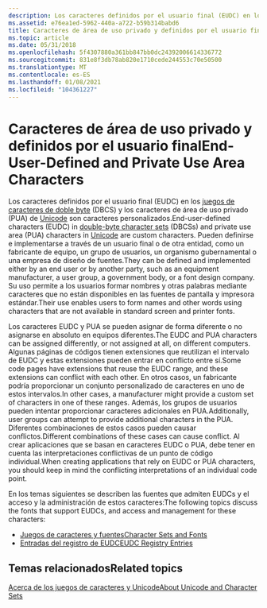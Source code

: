 ```yaml
---
description: Los caracteres definidos por el usuario final (EUDC) en los juegos de caracteres de doble byte (DBCS) y los caracteres de área de uso privado (PUA) de Unicode son caracteres personalizados.
ms.assetid: e76ea1ed-5962-440a-a722-b59b314babd6
title: Caracteres de área de uso privado y definidos por el usuario final
ms.topic: article
ms.date: 05/31/2018
ms.openlocfilehash: 5f4307880a361bb847bb0dc24392006614336772
ms.sourcegitcommit: 831e8f3db78ab820e1710cede244553c70e50500
ms.translationtype: MT
ms.contentlocale: es-ES
ms.lasthandoff: 01/08/2021
ms.locfileid: "104361227"
---
```

# <a name="end-user-defined-and-private-use-area-characters"></a><span data-ttu-id="6f410-103">Caracteres de área de uso privado y definidos por el usuario final</span><span class="sxs-lookup"><span data-stu-id="6f410-103">End-User-Defined and Private Use Area Characters</span></span>

<span data-ttu-id="6f410-104">Los caracteres definidos por el usuario final (EUDC) en los [juegos de caracteres de doble byte](double-byte-character-sets.md) (DBCS) y los caracteres de área de uso privado (PUA) de [Unicode](unicode.md) son caracteres personalizados.</span><span class="sxs-lookup"><span data-stu-id="6f410-104">End-user-defined characters (EUDC) in [double-byte character sets](double-byte-character-sets.md) (DBCSs) and private use area (PUA) characters in [Unicode](unicode.md) are custom characters.</span></span> <span data-ttu-id="6f410-105">Pueden definirse e implementarse a través de un usuario final o de otra entidad, como un fabricante de equipo, un grupo de usuarios, un organismo gubernamental o una empresa de diseño de fuentes.</span><span class="sxs-lookup"><span data-stu-id="6f410-105">They can be defined and implemented either by an end user or by another party, such as an equipment manufacturer, a user group, a government body, or a font design company.</span></span> <span data-ttu-id="6f410-106">Su uso permite a los usuarios formar nombres y otras palabras mediante caracteres que no están disponibles en las fuentes de pantalla y impresora estándar.</span><span class="sxs-lookup"><span data-stu-id="6f410-106">Their use enables users to form names and other words using characters that are not available in standard screen and printer fonts.</span></span>

<span data-ttu-id="6f410-107">Los caracteres EUDC y PUA se pueden asignar de forma diferente o no asignarse en absoluto en equipos diferentes.</span><span class="sxs-lookup"><span data-stu-id="6f410-107">The EUDC and PUA characters can be assigned differently, or not assigned at all, on different computers.</span></span> <span data-ttu-id="6f410-108">Algunas páginas de códigos tienen extensiones que reutilizan el intervalo de EUDC y estas extensiones pueden entrar en conflicto entre sí.</span><span class="sxs-lookup"><span data-stu-id="6f410-108">Some code pages have extensions that reuse the EUDC range, and these extensions can conflict with each other.</span></span> <span data-ttu-id="6f410-109">En otros casos, un fabricante podría proporcionar un conjunto personalizado de caracteres en uno de estos intervalos.</span><span class="sxs-lookup"><span data-stu-id="6f410-109">In other cases, a manufacturer might provide a custom set of characters in one of these ranges.</span></span> <span data-ttu-id="6f410-110">Además, los grupos de usuarios pueden intentar proporcionar caracteres adicionales en PUA.</span><span class="sxs-lookup"><span data-stu-id="6f410-110">Additionally, user groups can attempt to provide additional characters in the PUA.</span></span> <span data-ttu-id="6f410-111">Diferentes combinaciones de estos casos pueden causar conflictos.</span><span class="sxs-lookup"><span data-stu-id="6f410-111">Different combinations of these cases can cause conflict.</span></span> <span data-ttu-id="6f410-112">Al crear aplicaciones que se basan en caracteres EUDC o PUA, debe tener en cuenta las interpretaciones conflictivas de un punto de código individual.</span><span class="sxs-lookup"><span data-stu-id="6f410-112">When creating applications that rely on EUDC or PUA characters, you should keep in mind the conflicting interpretations of an individual code point.</span></span>

<span data-ttu-id="6f410-113">En los temas siguientes se describen las fuentes que admiten EUDCs y el acceso y la administración de estos caracteres:</span><span class="sxs-lookup"><span data-stu-id="6f410-113">The following topics discuss the fonts that support EUDCs, and access and management for these characters:</span></span>

-   [<span data-ttu-id="6f410-114">Juegos de caracteres y fuentes</span><span class="sxs-lookup"><span data-stu-id="6f410-114">Character Sets and Fonts</span></span>](character-sets-and-fonts.md)
-   [<span data-ttu-id="6f410-115">Entradas del registro de EUDC</span><span class="sxs-lookup"><span data-stu-id="6f410-115">EUDC Registry Entries</span></span>](eudc-registry-entries.md)

## <a name="related-topics"></a><span data-ttu-id="6f410-116">Temas relacionados</span><span class="sxs-lookup"><span data-stu-id="6f410-116">Related topics</span></span>

<dl> <dt>

[<span data-ttu-id="6f410-117">Acerca de los juegos de caracteres y Unicode</span><span class="sxs-lookup"><span data-stu-id="6f410-117">About Unicode and Character Sets</span></span>](about-unicode-and-character-sets.md)
</dt> </dl>

 

 



